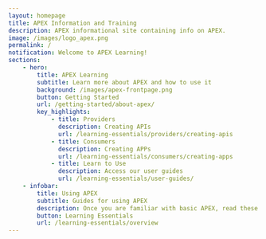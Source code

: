 ```yaml
---
layout: homepage
title: APEX Information and Training
description: APEX informational site containing info on APEX.
image: /images/logo_apex.png
permalink: /
notification: Welcome to APEX Learning!
sections:
    - hero:
        title: APEX Learning
        subtitle: Learn more about APEX and how to use it
        background: /images/apex-frontpage.png
        button: Getting Started
        url: /getting-started/about-apex/
        key_highlights:
            - title: Providers
              description: Creating APIs
              url: /learning-essentials/providers/creating-apis
            - title: Consumers
              description: Creating APPs
              url: /learning-essentials/consumers/creating-apps
            - title: Learn to Use
              description: Access our user guides
              url: /learning-essentials/user-guides/
    - infobar:
        title: Using APEX
        subtitle: Guides for using APEX
        description: Once you are familiar with basic APEX, read these guides on advanced usage of APEX here.
        button: Learning Essentials
        url: /learning-essentials/overview
---
```


